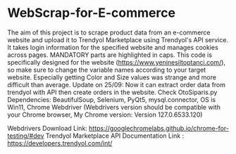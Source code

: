 # WebScrap-for-E-commerce

The aim of this project is to scrape product data from an e-commerce website and upload it to Trendyol Marketplace using Trendyol's API service. It takes login information for the specified website and manages cookies across pages. MANDATORY parts are highlighted in caps. This code is specifically designed for the website (https://www.yeninesiltoptanci.com/), so make sure to change the variable names according to your target website. Especially getting Color and Size values was strange and more difficult than average.
Update on 25/09: Now it can extract order data from trendyol with API then create orders in the website. Check OtoSiparis.py
Dependencies: BeautifulSoup, Selenium, PyQt5, mysql.connector, OS is Win11, Chrome Webdriver (Webdrivers version should be compatible with your Chrome browser, My Chrome version: Version 127.0.6533.120)

Webdrivers Download Link: https://googlechromelabs.github.io/chrome-for-testing/#dev
Trendyol Marketplace API Documentation Link : https://developers.trendyol.com/int/
